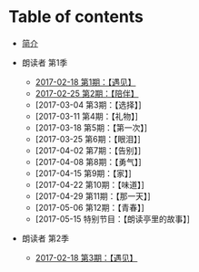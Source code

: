 # Table of contents

* [简介](README.md)
* 朗读者 第1季
	* [2017-02-18 第1期：【遇见】](season_01/chapter_01.md)
	* [2017-02-25 第2期：【陪伴】](season_01/chapter_02.md)
	* [2017-03-04 第3期：【选择】]
	* [2017-03-11 第4期：【礼物】]
	* [2017-03-18 第5期：【第一次】]
	* [2017-03-25 第6期：【眼泪】]
	* [2017-04-02 第7期：【告别】]
	* [2017-04-08 第8期：【勇气】]
	* [2017-04-15 第9期：【家】]
	* [2017-04-22 第10期：【味道】]
	* [2017-04-29 第11期：【那一天】]
	* [2017-05-06 第12期：【青春】]
	* [2017-05-15 特别节目：【朗读亭里的故事】]

* 朗读者 第2季
	* [2017-02-18 第3期：【遇见】](README.md)
